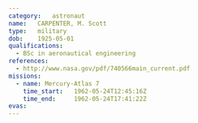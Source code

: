 ```yaml
---
category:	astronaut
name:	CARPENTER, M. Scott
type:	military
dob:	1925-05-01
qualifications:
  - BSc in aeronautical engineering
references:
  - http://www.nasa.gov/pdf/740566main_current.pdf
missions:
  - name: Mercury-Atlas 7
    time_start:   1962-05-24T12:45:16Z
    time_end:     1962-05-24T17:41:22Z
evas:
---
```

